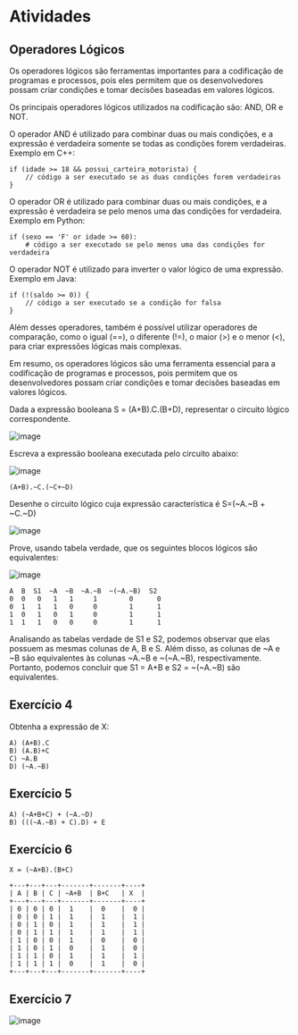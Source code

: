 # Atividades


## Operadores Lógicos


Os operadores lógicos são ferramentas importantes para a codificação de programas e processos, pois eles permitem que os desenvolvedores possam criar condições e tomar decisões baseadas em valores lógicos.

Os principais operadores lógicos utilizados na codificação são: AND, OR e NOT.

O operador AND é utilizado para combinar duas ou mais condições, e a expressão é verdadeira somente se todas as condições forem verdadeiras. Exemplo em C++:
```
if (idade >= 18 && possui_carteira_motorista) {
    // código a ser executado se as duas condições forem verdadeiras
}
```

O operador OR é utilizado para combinar duas ou mais condições, e a expressão é verdadeira se pelo menos uma das condições for verdadeira. Exemplo em Python:
```
if (sexo == 'F' or idade >= 60):
    # código a ser executado se pelo menos uma das condições for verdadeira
```
O operador NOT é utilizado para inverter o valor lógico de uma expressão. Exemplo em Java:
```
if (!(saldo >= 0)) {
    // código a ser executado se a condição for falsa
}
```
Além desses operadores, também é possível utilizar operadores de comparação, como o igual (==), o diferente (!=), o maior (>) e o menor (<), para criar expressões lógicas mais complexas.

Em resumo, os operadores lógicos são uma ferramenta essencial para a codificação de programas e processos, pois permitem que os desenvolvedores possam criar condições e tomar decisões baseadas em valores lógicos.


Dada a expressão booleana S = (A+B).C.(B+D), representar o
circuito lógico correspondente.

![image](https://user-images.githubusercontent.com/57176998/231175855-25d06aca-2a57-4b33-9d0d-152e8334463e.png)


Escreva a expressão booleana executada pelo circuito abaixo:

![image](https://user-images.githubusercontent.com/57176998/231184333-bb9da4d1-b142-4f96-90a0-b584f34c362d.png)

```
(A+B).~C.(~C+~D)
```

Desenhe o circuito lógico cuja expressão característica é S=(~A.~B + ~C.~D)

![image](https://user-images.githubusercontent.com/57176998/231183510-35db8852-13f1-4312-888b-8295f1b371a1.png)

Prove, usando tabela verdade, que os seguintes blocos lógicos são equivalentes:  

![image](https://user-images.githubusercontent.com/57176998/231185686-12dbf6e6-9c7c-4f0f-aca7-2e25d95e0a8d.png)

```
A  B  S1  ~A  ~B  ~A.~B  ~(~A.~B)  S2
0  0   0   1   1     1        0      0
0  1   1   1   0     0        1      1
1  0   1   0   1     0        1      1
1  1   1   0   0     0        1      1

```

Analisando as tabelas verdade de S1 e S2, podemos observar que elas possuem as mesmas colunas de A, B e S. Além disso, as colunas de ~A e ~B são equivalentes às colunas ~A.~B e ~(~A.~B), respectivamente. Portanto, podemos concluir que S1 = A+B e S2 = ~(~A.~B) são equivalentes.

## Exercício 4

Obtenha a expressão de X:

```
A) (A+B).C
B) (A.B)+C
C) ~A.B
D) (~A.~B)
```
## Exercício 5

```
A) (~A+B+C) + (~A.~D)
B) (((~A.~B) + C).D) + E
```

## Exercício 6

```
X = (~A+B).(B+C)

+---+---+---+-------+-------+----+
| A | B | C | ~A+B  | B+C   | X  |
+---+---+---+-------+-------+----+
| 0 | 0 | 0 |  1    |  0    |  0 |
| 0 | 0 | 1 |  1    |  1    |  1 |
| 0 | 1 | 0 |  1    |  1    |  1 |
| 0 | 1 | 1 |  1    |  1    |  1 |
| 1 | 0 | 0 |  1    |  0    |  0 |
| 1 | 0 | 1 |  0    |  1    |  0 |
| 1 | 1 | 0 |  1    |  1    |  1 |
| 1 | 1 | 1 |  0    |  1    |  0 |
+---+---+---+-------+-------+----+

```

## Exercício 7

![image](https://user-images.githubusercontent.com/57176998/231189873-29e393cb-0a4d-4855-83d3-3e141a7424fb.png)








